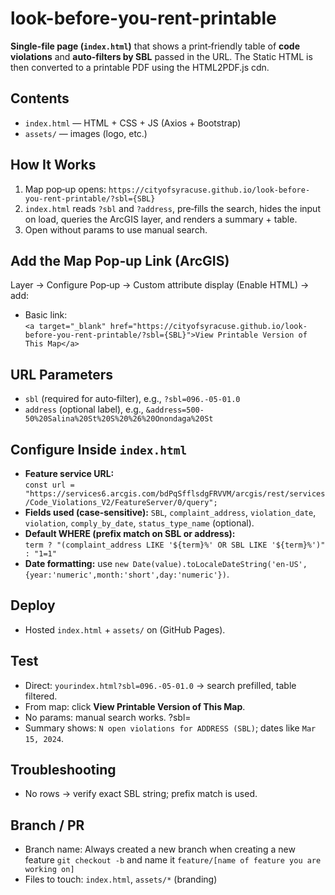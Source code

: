 # look-before-you-rent-printable

**Single-file page (`index.html`)** that shows a print‑friendly table of **code violations** and **auto‑filters by SBL** passed in the URL. The Static HTML is then converted to a printable PDF using the HTML2PDF.js cdn. 

## Contents
- `index.html` — HTML + CSS + JS (Axios + Bootstrap)
- `assets/` — images (logo, etc.)

## How It Works
1. Map pop‑up opens: `https://cityofsyracuse.github.io/look-before-you-rent-printable/?sbl={SBL}`
2. `index.html` reads `?sbl` and `?address`, pre‑fills the search, hides the input on load, queries the ArcGIS layer, and renders a summary + table.
3. Open without params to use manual search.

## Add the Map Pop‑up Link (ArcGIS)
Layer → Configure Pop‑up → Custom attribute display (Enable HTML) → add:
- Basic link:  
  `<a target="_blank" href="https://cityofsyracuse.github.io/look-before-you-rent-printable/?sbl={SBL}">View Printable Version of This Map</a>`

## URL Parameters
- `sbl` (required for auto‑filter), e.g., `?sbl=096.-05-01.0`
- `address` (optional label), e.g., `&address=500-50%20Salina%20St%20S%20%26%20Onondaga%20St`

## Configure Inside `index.html`
- **Feature service URL:**  
  `const url = "https://services6.arcgis.com/bdPqSfflsdgFRVVM/arcgis/rest/services/Code_Violations_V2/FeatureServer/0/query";`
- **Fields used (case‑sensitive):** `SBL`, `complaint_address`, `violation_date`, `violation`, `comply_by_date`, `status_type_name` (optional).
- **Default WHERE (prefix match on SBL or address):**  
  `term ? "(complaint_address LIKE '${term}%' OR SBL LIKE '${term}%')" : "1=1"`
- **Date formatting:** use `new Date(value).toLocaleDateString('en-US',{year:'numeric',month:'short',day:'numeric'})`.

## Deploy
- Hosted `index.html` + `assets/` on (GitHub Pages).

## Test
- Direct: `yourindex.html?sbl=096.-05-01.0` → search prefilled, table filtered.
- From map: click **View Printable Version of This Map**.
- No params: manual search works. ?sbl=
- Summary shows: `N open violations for ADDRESS (SBL)`; dates like `Mar 15, 2024`.

## Troubleshooting
- No rows → verify exact SBL string; prefix match is used.

## Branch / PR
- Branch name: Always created a new branch when creating a new feature `git checkout -b` and name it `feature/[name of feature you are working on]`
- Files to touch: `index.html`, `assets/*` (branding)
